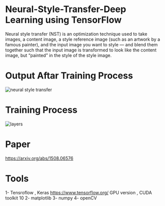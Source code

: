 # Neural-Style-Transfer-Deep Learning using TensorFlow 
Neural style transfer (NST) is an optimization technique used to take images, a content image, a style reference image (such as an artwork by a famous painter), and the input image you want to style — and blend them together such that the input image is transformed to look like the content image, but “painted” in the style of the style image.

# Output Aftar Training Process
![neural style transfer](https://user-images.githubusercontent.com/32080026/61582614-c91d1280-aae1-11e9-9bee-54d4cfbc72bc.JPG)

# Training Process
![layers](https://user-images.githubusercontent.com/32080026/61588649-408b8a00-ab54-11e9-8f0a-cd2c42550f5a.JPG)

# Paper 
https://arxiv.org/abs/1508.06576

# Tools
1- Tensroflow , Keras https://www.tensorflow.org/ GPU version , CUDA toolkit 10
2- matplotlib
3- numpy
4- openCV
